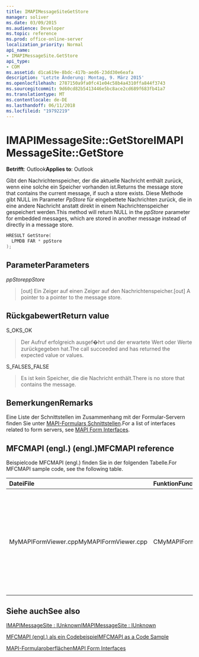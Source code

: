 ```yaml
---
title: IMAPIMessageSiteGetStore
manager: soliver
ms.date: 03/09/2015
ms.audience: Developer
ms.topic: reference
ms.prod: office-online-server
localization_priority: Normal
api_name:
- IMAPIMessageSite.GetStore
api_type:
- COM
ms.assetid: d1ca619e-8bdc-417b-aed6-23dd30e6eafa
description: 'Letzte Änderung: Montag, 9. März 2015'
ms.openlocfilehash: 2787150a9fa0fc41e04c58b4a4310ffa844f3743
ms.sourcegitcommit: 9d60cd82b5413446e5bc8ace2cd689f683fb41a7
ms.translationtype: MT
ms.contentlocale: de-DE
ms.lasthandoff: 06/11/2018
ms.locfileid: "19792219"
---
```

# <a name="imapimessagesitegetstore"></a><span data-ttu-id="22c8b-103">IMAPIMessageSite::GetStore</span><span class="sxs-lookup"><span data-stu-id="22c8b-103">IMAPIMessageSite::GetStore</span></span>

  
  
<span data-ttu-id="22c8b-104">**Betrifft**: Outlook</span><span class="sxs-lookup"><span data-stu-id="22c8b-104">**Applies to**: Outlook</span></span> 
  
<span data-ttu-id="22c8b-105">Gibt den Nachrichtenspeicher, der die aktuelle Nachricht enthält zurück, wenn eine solche ein Speicher vorhanden ist.</span><span class="sxs-lookup"><span data-stu-id="22c8b-105">Returns the message store that contains the current message, if such a store exists.</span></span> <span data-ttu-id="22c8b-106">Diese Methode gibt NULL im Parameter _PpStore_ für eingebettete Nachrichten zurück, die in eine andere Nachricht anstatt direkt in einem Nachrichtenspeicher gespeichert werden.</span><span class="sxs-lookup"><span data-stu-id="22c8b-106">This method will return NULL in the  _ppStore_ parameter for embedded messages, which are stored in another message instead of directly in a message store.</span></span> 
  
```cpp
HRESULT GetStore(
  LPMDB FAR * ppStore
);
```

## <a name="parameters"></a><span data-ttu-id="22c8b-107">Parameter</span><span class="sxs-lookup"><span data-stu-id="22c8b-107">Parameters</span></span>

 <span data-ttu-id="22c8b-108">_ppStore_</span><span class="sxs-lookup"><span data-stu-id="22c8b-108">_ppStore_</span></span>
  
> <span data-ttu-id="22c8b-109">[out] Ein Zeiger auf einen Zeiger auf den Nachrichtenspeicher.</span><span class="sxs-lookup"><span data-stu-id="22c8b-109">[out] A pointer to a pointer to the message store.</span></span>
    
## <a name="return-value"></a><span data-ttu-id="22c8b-110">Rückgabewert</span><span class="sxs-lookup"><span data-stu-id="22c8b-110">Return value</span></span>

<span data-ttu-id="22c8b-111">S_OK</span><span class="sxs-lookup"><span data-stu-id="22c8b-111">S_OK</span></span> 
  
> <span data-ttu-id="22c8b-112">Der Aufruf erfolgreich ausgef�hrt und der erwartete Wert oder Werte zurückgegeben hat.</span><span class="sxs-lookup"><span data-stu-id="22c8b-112">The call succeeded and has returned the expected value or values.</span></span>
    
<span data-ttu-id="22c8b-113">S_FALSE</span><span class="sxs-lookup"><span data-stu-id="22c8b-113">S_FALSE</span></span> 
  
> <span data-ttu-id="22c8b-114">Es ist kein Speicher, die die Nachricht enthält.</span><span class="sxs-lookup"><span data-stu-id="22c8b-114">There is no store that contains the message.</span></span>
    
## <a name="remarks"></a><span data-ttu-id="22c8b-115">Bemerkungen</span><span class="sxs-lookup"><span data-stu-id="22c8b-115">Remarks</span></span>

<span data-ttu-id="22c8b-116">Eine Liste der Schnittstellen im Zusammenhang mit der Formular-Servern finden Sie unter [MAPI-Formulars Schnittstellen](mapi-form-interfaces.md).</span><span class="sxs-lookup"><span data-stu-id="22c8b-116">For a list of interfaces related to form servers, see [MAPI Form Interfaces](mapi-form-interfaces.md).</span></span>
  
## <a name="mfcmapi-reference"></a><span data-ttu-id="22c8b-117">MFCMAPI (engl.) (engl.)</span><span class="sxs-lookup"><span data-stu-id="22c8b-117">MFCMAPI reference</span></span>

<span data-ttu-id="22c8b-118">Beispielcode MFCMAPI (engl.) finden Sie in der folgenden Tabelle.</span><span class="sxs-lookup"><span data-stu-id="22c8b-118">For MFCMAPI sample code, see the following table.</span></span>
  
|<span data-ttu-id="22c8b-119">**Datei**</span><span class="sxs-lookup"><span data-stu-id="22c8b-119">**File**</span></span>|<span data-ttu-id="22c8b-120">**Funktion**</span><span class="sxs-lookup"><span data-stu-id="22c8b-120">**Function**</span></span>|<span data-ttu-id="22c8b-121">**Comment**</span><span class="sxs-lookup"><span data-stu-id="22c8b-121">**Comment**</span></span>|
|:-----|:-----|:-----|
|<span data-ttu-id="22c8b-122">MyMAPIFormViewer.cpp</span><span class="sxs-lookup"><span data-stu-id="22c8b-122">MyMAPIFormViewer.cpp</span></span>  <br/> |<span data-ttu-id="22c8b-123">CMyMAPIFormViewer::GetStore</span><span class="sxs-lookup"><span data-stu-id="22c8b-123">CMyMAPIFormViewer::GetStore</span></span>  <br/> |<span data-ttu-id="22c8b-124">MFCMAPI (engl.) verwendet die **IMAPIMessageSite::GetStore** -Methode den aktuell zwischengespeicherten Zeiger auf den angegebenen Speicher, abgerufen, sofern es vorhanden ist.</span><span class="sxs-lookup"><span data-stu-id="22c8b-124">MFCMAPI uses the **IMAPIMessageSite::GetStore** method to get the currently cached pointer to the specified store, if it is available.</span></span>  <br/> |
   
## <a name="see-also"></a><span data-ttu-id="22c8b-125">Siehe auch</span><span class="sxs-lookup"><span data-stu-id="22c8b-125">See also</span></span>



[<span data-ttu-id="22c8b-126">IMAPIMessageSite : IUnknown</span><span class="sxs-lookup"><span data-stu-id="22c8b-126">IMAPIMessageSite : IUnknown</span></span>](imapimessagesiteiunknown.md)


[<span data-ttu-id="22c8b-127">MFCMAPI (engl.) als ein Codebeispiel</span><span class="sxs-lookup"><span data-stu-id="22c8b-127">MFCMAPI as a Code Sample</span></span>](mfcmapi-as-a-code-sample.md)
  
[<span data-ttu-id="22c8b-128">MAPI-Formularoberflächen</span><span class="sxs-lookup"><span data-stu-id="22c8b-128">MAPI Form Interfaces</span></span>](mapi-form-interfaces.md)

